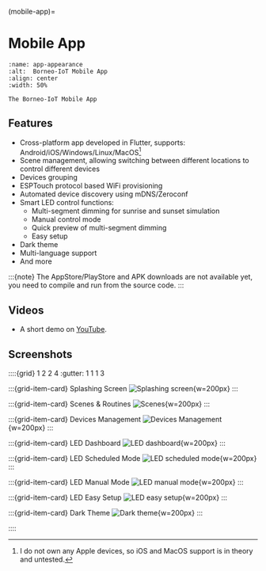 (mobile-app)=
# Mobile App

```{figure} ./images/app.png
:name: app-appearance
:alt:  Borneo-IoT Mobile App
:align: center
:width: 50%

The Borneo-IoT Mobile App
```

## Features

* Cross-platform app developed in Flutter, supports: Android/iOS/Windows/Linux/MacOS[^ios-macos]
* Scene management, allowing switching between different locations to control different devices
* Devices grouping
* ESPTouch protocol based WiFi provisioning
* Automated device discovery using mDNS/Zeroconf
* Smart LED control functions:
    - Multi-segment dimming for sunrise and sunset simulation
    - Manual control mode
    - Quick preview of multi-segment dimming
    - Easy setup
* Dark theme
* Multi-language support
* And more

:::{note}
The AppStore/PlayStore and APK downloads are not available yet, you need to compile and run from the source code.
:::

[^ios-macos]: I do not own any Apple devices, so iOS and MacOS support is in theory and untested.

## Videos

* A short demo on [YouTube](https://youtube.com/shorts/Z78nOzLQvq0).

## Screenshots

::::{grid} 1 2 2 4
:gutter: 1 1 1 3

:::{grid-item-card} Splashing Screen
![Splashing screen](images/splashing.png){w=200px}
:::

:::{grid-item-card} Scenes & Routines
![Scenes](images/scenes.png){w=200px}
:::

:::{grid-item-card} Devices Management
![Devices Management](images/devices-management.png){w=200px}
:::

:::{grid-item-card} LED Dashboard
![LED dashboard](images/led-dashboard.png){w=200px}
:::

:::{grid-item-card} LED Scheduled Mode
![LED scheduled mode](images/led-scheduled.png){w=200px}
:::

:::{grid-item-card} LED Manual Mode
![LED manual mode](images/led-manual.png){w=200px}
:::

:::{grid-item-card} LED Easy Setup
![LED easy setup](images/led-easy-setup.png){w=200px}
:::

:::{grid-item-card} Dark Theme
![Dark theme](images/dark-theme.png){w=200px}
:::

::::
